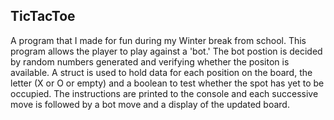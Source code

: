 ## TicTacToe

A program that I made for fun during my Winter break from school. This program allows the player
to play against a 'bot.' The bot postion is decided by random numbers generated and verifying
whether the positon is available. A struct is used to hold data for each position on the board, 
the letter (X or O or empty) and a boolean to test whether the spot has yet to be occupied. The
instructions are printed to the console and each successive move is followed by a bot move and a
display of the updated board. 
